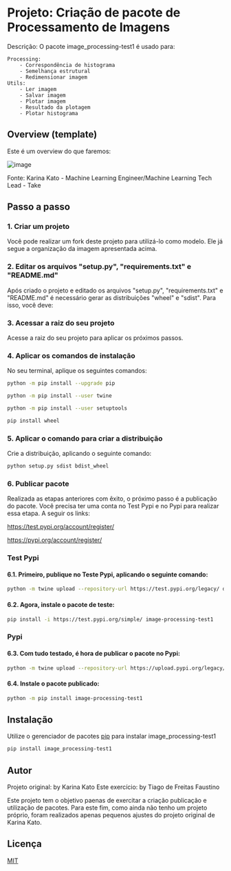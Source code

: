 # Projeto: Criação de pacote de Processamento de Imagens

Descrição: O pacote image_processing-test1 é usado para:
>
	Processing:
		- Correspondência de histograma
		- Semelhança estrutural
		- Redimensionar imagem
	Utils:
		- Ler imagem
		- Salvar imagem
		- Plotar imagem
		- Resultado da plotagem
		- Plotar histograma
## Overview (template)
Este é um overview do que faremos:

![image](https://user-images.githubusercontent.com/53586684/192152925-fc3e9713-f07a-4bf9-befb-828fd46e7c0d.png)

Fonte: Karina Kato - Machine Learning Engineer/Machine Learning Tech Lead - Take

## Passo a passo
### 1. Criar um projeto
Você pode realizar um fork deste projeto para utilizá-lo como modelo. Ele já segue a organização da imagem apresentada acima.

### 2. Editar os arquivos "setup.py", "requirements.txt" e "README.md"
Após criado o projeto e editado os arquivos "setup.py", "requirements.txt" e "README.md" é necessário gerar as distribuições "wheel" e "sdist".
Para isso, você deve:

### 3. Acessar a raiz do seu projeto
Acesse a raiz do seu projeto para aplicar os próximos passos.

### 4. Aplicar os comandos de instalação
No seu terminal, aplique os seguintes comandos:

``` bash
python -m pip install --upgrade pip
```
``` bash
python -m pip install --user twine
```
``` bash
python -m pip install --user setuptools
```
``` bash
pip install wheel
````

### 5. Aplicar o comando para criar a distribuição
Crie a distribuição, aplicando o seguinte comando:

``` bash
python setup.py sdist bdist_wheel
```
### 6. Publicar pacote
Realizada as etapas anteriores com êxito, o próximo passo é a publicação do pacote.
Você precisa ter uma conta no Test Pypi e no Pypi para realizar essa etapa. A seguir os links:

https://test.pypi.org/account/register/

https://pypi.org/account/register/

### Test Pypi
#### 6.1. Primeiro, publique no Teste Pypi, aplicando o seguinte comando:
``` bash
python -m twine upload --repository-url https://test.pypi.org/legacy/ dist/*
```
#### 6.2. Agora, instale o pacote de teste:
```bash
pip install -i https://test.pypi.org/simple/ image-processing-test1
```

### Pypi
#### 6.3. Com tudo testado, é hora de publicar o pacote no Pypi:
```bash
python -m twine upload --repository-url https://upload.pypi.org/legacy/ dist/*
```
#### 6.4. Instale o pacote publicado:
```bash
python -m pip install image-processing-test1
```

## Instalação

Utilize o gerenciador de pacotes [pip](https://pip.pypa.io/en/stable/) para instalar image_processing-test1

```bash
pip install image_processing-test1
```

## Autor

Projeto original: by Karina Kato
Este exercício: by Tiago de Freitas Faustino

Este projeto tem o objetivo paenas de exercitar a criação publicação e utilização de pacotes.
Para este fim, como ainda não tenho um projeto próprio, foram realizados apenas pequenos 
ajustes do projeto original de Karina Kato.

## Licença
[MIT](https://choosealicense.com/licenses/mit/)
